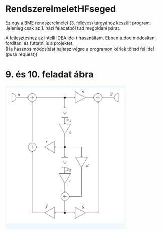# RendszerelmeletHFseged

Ez egy a BME rendszerelmélet (3. féléves) tárgyához készült program. <br>
Jelenleg csak az 1. házi feladatból tud megoldani párat.


A fejlesztéshez az Intelli IDEA ide-t használtam. Ebben tudod módosítani, fordítani és futtatni is a projektet. <br>
(Ha hasznos módosítást hajtasz végre a programon kérlek töltsd fel ide! (push request))


# 9. és 10. feladat ábra
![img.png](img.png)
